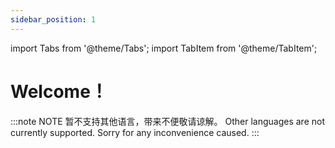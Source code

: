 ```yaml
---
sidebar_position: 1
---
```


import Tabs from '@theme/Tabs';
import TabItem from '@theme/TabItem';

# Welcome！

:::note NOTE
<Tabs>
  <TabItem value="chinese" label="简体中文/Chinese" default>
    暂不支持其他语言，带来不便敬请谅解。
  </TabItem>
  <TabItem value="english" label="English">
    Other languages are not currently supported. Sorry for any inconvenience caused.
  </TabItem>
</Tabs>
:::